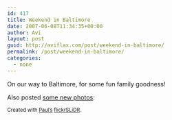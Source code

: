 ```yaml
---
id: 417
title: Weekend in Baltimore
date: 2007-06-08T11:34:35+00:00
author: Avi
layout: post
guid: http://aviflax.com/post/weekend-in-baltimore/
permalink: /post/weekend-in-baltimore/
categories:
  - none
---
```

On our way to Baltimore, for some fun family goodness!

Also posted [some new photos](http://www.flickr.com/photos/avi4now/):

  
<small>Created with <a href="http://paulstamatiou.com" title="PaulStamatiou.com Tech News/Reviews/Guides">Paul&#8217;s</a> <a href="http://flickrslidr.com" title="flickrSLiDR">flickrSLiDR</a>.</small>